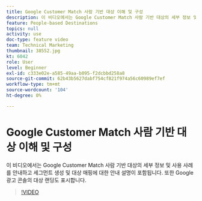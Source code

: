 ```yaml
---
title: Google Customer Match 사람 기반 대상 이해 및 구성
description: 이 비디오에서는 Google Customer Match 사람 기반 대상의 세부 정보 및 사용 사례를 안내하고 세그먼트 생성 및 대상 매핑에 대한 연습을 포함합니다. 또한 Google 광고 콘솔의 대상 랜딩도 표시합니다.
feature: People-based Destinations
topics: null
activity: use
doc-type: feature video
team: Technical Marketing
thumbnail: 38552.jpg
kt: 6042
role: User
level: Beginner
exl-id: c333e02e-a585-49aa-b095-f2dcbbd258a8
source-git-commit: 62b43b5627dabf754cf821f974a56c60989ef7ef
workflow-type: tm+mt
source-wordcount: '104'
ht-degree: 0%

---
```


# Google Customer Match 사람 기반 대상 이해 및 구성

이 비디오에서는 Google Customer Match 사람 기반 대상의 세부 정보 및 사용 사례를 안내하고 세그먼트 생성 및 대상 매핑에 대한 안내 설명이 포함됩니다. 또한 Google 광고 콘솔의 대상 랜딩도 표시합니다.

>[!VIDEO](https://video.tv.adobe.com/v/38552/?quality=12&learn=on)
